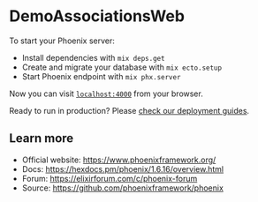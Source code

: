 # DemoAssociationsWeb

To start your Phoenix server:

  * Install dependencies with `mix deps.get`
  * Create and migrate your database with `mix ecto.setup`
  * Start Phoenix endpoint with `mix phx.server`

Now you can visit [`localhost:4000`](http://localhost:4000) from your browser.

Ready to run in production? Please [check our deployment guides](https://hexdocs.pm/phoenix/1.6.16/deployment.html).

## Learn more

  * Official website: https://www.phoenixframework.org/
  * Docs: https://hexdocs.pm/phoenix/1.6.16/overview.html
  * Forum: https://elixirforum.com/c/phoenix-forum
  * Source: https://github.com/phoenixframework/phoenix
